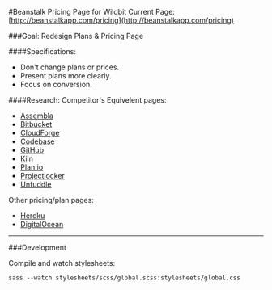 #Beanstalk Pricing Page for Wildbit
Current Page: [http://beanstalkapp.com/pricing](http://beanstalkapp.com/pricing)

###Goal: Redesign Plans & Pricing Page

####Specifications:
* Don't change plans or prices.
* Present plans more clearly.
* Focus on conversion.

####Research:
Competitor's Equivelent pages:
* [Assembla](https://www.assembla.com/plans)
* [Bitbucket](https://bitbucket.org/plans)
* [CloudForge](http://www.cloudforge.com/pricing)
* [Codebase](https://www.codebasehq.com/packages)
* [GitHub](https://github.com/pricing)
* [Kiln](https://www.fogcreek.com/kiln/pricing/)
* [Plan.io](https://plan.io/pricing/)
* [Projectlocker](https://signup.projectlocker.com/signup)
* [Unfuddle](https://unfuddle.com/)

Other pricing/plan pages:
* [Heroku](https://www.heroku.com/pricing)
* [DigitalOcean](https://www.digitalocean.com/pricing/)

---

###Development

Compile and watch stylesheets:
```
sass --watch stylesheets/scss/global.scss:stylesheets/global.css
```

